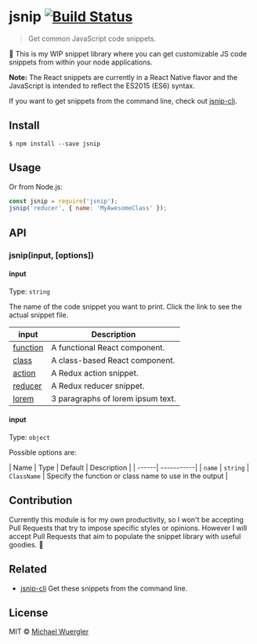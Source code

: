 # jsnip [![Build Status](https://travis-ci.org/radiovisual/jsnip.svg?branch=master)](https://travis-ci.org/radiovisual/jsnip)

> Get common JavaScript code snippets.

:hamburger: This is my WIP snippet library where you can get customizable JS
code snippets from within your node applications.

**Note:** The React snippets are currently in a React Native flavor and the
JavaScript is intended to reflect the ES2015 (ES6) syntax.

If you want to get snippets from the command line, check out [jsnip-cli](https://github.com/radiovisual/jsnip-cli).

## Install

```
$ npm install --save jsnip
```


## Usage

Or from Node.js:

```js
const jsnip = require('jsnip');
jsnip('reducer', { name: 'MyAwesomeClass' });
```

## API

### jsnip(input, [options])

#### input

Type: `string`

The name of the code snippet you want to print. Click the link to see the actual
snippet file.

| input | Description |
| ------| -----------|
| [function](snippets/react-function.js)   | A functional React component. |
| [class](snippets/react-class.js)       | A class-based React component. |
| [action](snippets/redux-actions.js)     | A Redux action snippet. |
| [reducer](snippets/redux-reducer.js)     | A Redux reducer snippet. |
| [lorem](snippets/lorem.txt)     | 3 paragraphs of lorem ipsum text. |

#### input

Type: `object`  

Possible options are:

| Name | Type | Default | Description |
| ------| -----------|
| `name`      | `string` | `ClassName` | Specify the function or class name to use in the output |


## Contribution

Currently this module is for my own productivity, so I won't be accepting Pull
Requests that try to impose specific styles or opinions. However I will accept Pull
Requests that aim to populate the snippet library with useful goodies. :hamburger:

## Related

- [jsnip-cli](https://github.com/radiovisual/jsnip-cli) Get these snippets from the command line.

## License

MIT © [Michael Wuergler](http://numetriclabs.com)
